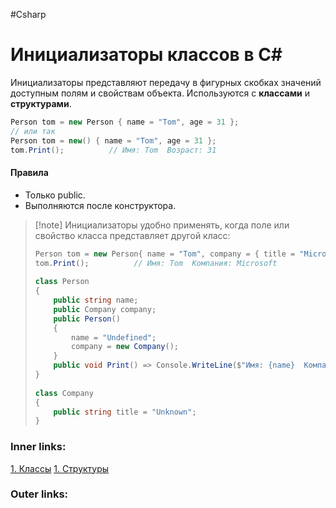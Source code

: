 #Csharp 

# Инициализаторы классов в C#

Инициализаторы представляют передачу в фигурных скобках значений доступным полям и свойствам объекта. 
Используются с **классами** и **структурами**.

```csharp
Person tom = new Person { name = "Tom", age = 31 };
// или так
Person tom = new() { name = "Tom", age = 31 };
tom.Print();          // Имя: Tom  Возраст: 31
```

#### Правила
- Только public.
- Выполняются после конструктора.


> [!note] Инициализаторы удобно применять, когда поле или свойство класса представляет другой класс:
> ```csharp
> Person tom = new Person{ name = "Tom", company = { title = "Microsoft"} };
> tom.Print();          // Имя: Tom  Компания: Microsoft
>  
> class Person
> {
>     public string name;
>     public Company company;
>     public Person() 
>     { 
>         name = "Undefined";
>         company = new Company();
>     }
>     public void Print() => Console.WriteLine($"Имя: {name}  Компания: {company.title}");
> }
>  
> class Company
> {
>     public string title = "Unknown";
> }
> ```

### Inner links:
[1. Классы](1.%20Languages/C-sharp/0.%20Введение/2.%20Классы%20и%20структуры/1.%20Классы.md)
[1. Структуры](1.%20Languages/C-sharp/0.%20Введение/2.%20Классы%20и%20структуры/1.%20Структуры.md)

### Outer links:

